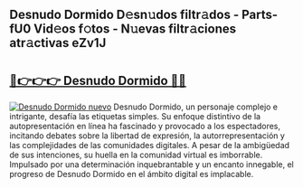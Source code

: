 ## Desnudo Dormido D𝚎sn𝚞dos filtr𝚊dos - Parts-fU0 Vid𝚎os f𝚘tos - N𝚞evas filtr𝚊ciones atr𝚊ctivas eZv1J

# <h2><a href="http://mb0x8g.tromn.icu/?c=Desnudo+Dormido">🔗👉👉👉 Desnudo Dormido 🔗🔗</a></h2>

[![Desnudo Dormido nuevo](https://i.imgur.com/pEAQMta.gif)](http://mb0x8g.tromn.icu/?c=Desnudo+Dormido)
Desnudo Dormido, un personaje complejo e intrigante, desafía las etiquetas simples. Su enfoque distintivo de la autopresentación en línea ha fascinado y provocado a los espectadores, incitando debates sobre la libertad de expresión, la autorrepresentación y las complejidades de las comunidades digitales. A pesar de la ambigüedad de sus intenciones, su huella en la comunidad virtual es imborrable. Impulsado por una determinación inquebrantable y un encanto innegable, el progreso de Desnudo Dormido en el ámbito digital es implacable.
